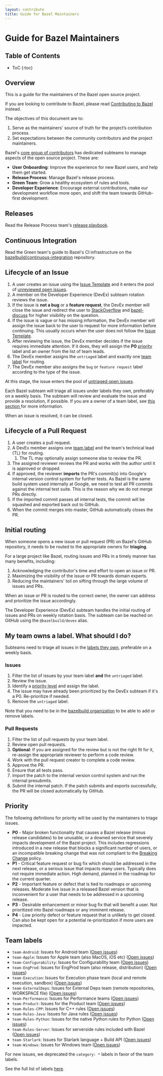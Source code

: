 ```yaml
---
layout: contribute
title: Guide for Bazel Maintainers
---
```


# Guide for Bazel Maintainers

## Table of Contents
* ToC {:toc}

## Overview

This is a guide for the maintainers of the Bazel open source project.

If you are looking to contribute to Bazel, please read [Contributing to
Bazel](/contributing.html) instead.

The objectives of this document are to:

1. Serve as the maintainers' source of truth for the project’s contribution
   process.
1. Set expectations between the community contributors and the project
   maintainers.

Bazel's [core group of contributors](/governance.html) has dedicated subteams to
manage aspects of the open source project. These are:

* **User Onboarding**: Improve the experience for new Bazel users, and help them
  get started.
* **Release Process**: Manage Bazel's release process.
* **Green Team**: Grow a healthy ecosystem of rules and tools.
* **Developer Experience**: Encourage external contributions, make our
  development workflow more open, and shift the team towards GitHub-first
  development.

## Releases

Read the Release Process team's [release
playbook](https://github.com/bazelbuild/continuous-integration/pull/377).

## Continuous Integration

Read the Green team's guide to Bazel's CI infrastructure on the
[bazelbuild/continuous-integration](https://github.com/bazelbuild/continuous-integration/blob/master/buildkite/README.md)
repository.

## Lifecycle of an Issue

1. A user creates an issue using the [Issue
   Template](https://github.com/bazelbuild/bazel/blob/master/ISSUE_TEMPLATE.md)
   and it enters the pool of [unreviewed open
   issues](https://github.com/bazelbuild/bazel/issues?utf8=%E2%9C%93&q=is%3Aissue+is%3Aopen+-label%3Auntriaged+-label%3Ap2+-label%3Ap1+-label%3Ap3+-label%3Ap4+-label%3Ateam-Starlark+-label%3Ateam-Rules-CPP+-label%3Ateam-Rules-Java+-label%3Ateam-Engprod++-label%3Ateam-Execution+-label%3Ateam-Product+-label%3Ateam-Android+-label%3Ateam-Apple+-label%3Ateam-ExternalDeps+-label%3Ateam-Configurability++-label%3Ateam-Performance+-label%3Ateam-EngProd++-label%3Ateam-Rules-Server+-label%3Ateam-Windows).
1. A member on the Developer Experience (DevEx) subteam rotation reviews the
   issue.
  1. If the issue is **not a bug** or a **feature request**, the DevEx member
     will close the issue and redirect the user to
     [StackOverflow](https://stackoverflow.com/questions/tagged/bazel) and
     [bazel-discuss](https://groups.google.com/forum/#!forum/bazel-discuss) for
     higher visibility on the question.
  1. If the issue is vague or has missing information, the DevEx member will
     assign the issue back to the user to request for more information before
     continuing. This usually occurs when the user does not follow the [Issue
     Template](https://github.com/bazelbuild/bazel/blob/master/ISSUE_TEMPLATE.md).
1. After reviewing the issue, the DevEx member decides if the issue requires
   immediate attention. If it does, they will assign the **P0**
   [priority](#priority) label and an owner from the list of team leads.
1. The DevEx member assigns the `untriaged` label and exactly one [team
   label](#team-labels) for routing.
1. The DevEx member also assigns the `bug` or `feature request` label according
   to the type of the issue.

At this stage, the issue enters the pool of [untriaged open
issues](https://github.com/bazelbuild/bazel/issues?q=is%3Aissue+is%3Aopen+label%3Auntriaged).

Each Bazel subteam will triage all issues under labels they own, preferably on a
weekly basis. The subteam will review and evaluate the issue and provide a
resolution, if possible. If you are a owner of a team label, see [this section
](maintainers-guide.html#my-team-owns-a-label-what-should-i-do) for more
information.

When an issue is resolved, it can be closed.

## Lifecycle of a Pull Request

1. A user creates a pull request.
1. A DevEx member assigns one [team label](#team-labels) and the team's
   technical lead (TL) for routing.
   1. The TL may optionally assign someone else to review the PR.
1. The assigned reviewer reviews the PR and works with the author until it is
   approved or dropped.
1. If approved, the reviewer **imports** the PR's commit(s) into Google's
   internal version control system for further tests. As Bazel is the same build
   system used internally at Google, we need to test all PR commits against the
   internal test suite. This is the reason why we do not merge PRs directly.
1. If the imported commit passes all internal tests, the commit will be squashed
   and exported back out to GitHub.
1. When the commit merges into master, GitHub automatically closes the PR.

## Initial routing

When someone opens a new issue or pull request (PR) on Bazel's GitHub
repository, it needs to be routed to the appropriate owners for **triaging**.

For a large project like Bazel, routing issues and PRs in a timely manner has
many benefits, including:

1. Acknowledging the contributor's time and effort to open an issue or PR.
1. Maximizing the visibility of the issue or PR towards domain experts.
1. Reducing the maintainers' toil on sifting through the large volume of issues
   and PRs.

When an issue or PR is routed to the correct owner, the owner can address and
prioritize the issue accordingly.

The Developer Experience (DevEx) subteam handles the initial routing of issues
and PRs on weekly rotation basis. The subteam can be reached on GitHub using the
`@bazelbuild/devex` alias.

## My team owns a label. What should I do?

Subteams need to triage all issues in the [labels they own](#team-labels),
preferable on a weekly basis.

### Issues

1. Filter the list of issues by your team label **and** the `untriaged` label.
1. Review the issue.
1. Identify a [priority level](#priority) and assign the label.
  1. The issue may have already been prioritized by the DevEx subteam if it's a
     P0. Re-prioritize if needed.
1. Remove the `untriaged` label.

Note that you need to be in the [bazelbuild
organization](https://github.com/bazelbuild) to be able to add or remove labels.

### Pull Requests

1. Filter the list of pull requests by your team label.
1. Review open pull requests.
  1. **Optional**: If you are assigned for the review but is not the right fit
  for it, re-assign the appropriate reviewer to perform a code review.
1. Work with the pull request creator to complete a code review.
1. Approve the PR.
1. Ensure that all tests pass.
1. Import the patch to the internal version control system and run the internal
   presubmits.
1. Submit the internal patch. If the patch submits and exports successfully, the
   PR will be closed automatically by GitHub.

## Priority

The following definitions for priority will be used by the maintainers to triage
issues.

* **P0** - Major broken functionality that causes a Bazel release (minus release
  candidates) to be unusable, or a downed service that severely impacts
  development of the Bazel project. This includes regressions introduced in a
  new release that blocks a significant number of users, or an incompatible
  breaking change that was not compliant to the [Breaking
  Change](https://docs.google.com/document/d/1q5GGRxKrF_mnwtaPKI487P8OdDRh2nN7jX6U-FXnHL0/edit?pli=1#heading=h.ceof6vpkb3ik)
  policy.
* **P1** - Critical feature request or bug fix which should be addressed in the
  next release, or a serious issue that impacts many users. Typically does not
  require immediate action. High demand, planned in the roadmap for the current
  quarter.
* **P2** - Important feature or defect that is tied to roadmaps or upcoming
  releases. Moderate live issue in a released Bazel version that is inconvenient
  for a user that needs to be addressed in a upcoming release.
* **P3** - Desirable enhancement or minor bug fix that will benefit a user. Not
  prioritized into Bazel roadmaps or any imminent release.
* **P4** - Low priority defect or feature request that is unlikely to get
  closed. Can also be kept open for a potential re-prioritization if more users
  are impacted.

## Team labels

* `team-Android`: Issues for Android team ([Open
  issues](https://github.com/bazelbuild/bazel/labels/team-Android))
* `team-Apple`: Issues for Apple team (also MacOS, iOS etc) ([Open
  issues](https://github.com/bazelbuild/bazel/labels/team-Apple))
* `team-Configurability`: Issues for Configurability team ([Open
  issues](https://github.com/bazelbuild/bazel/labels/team-Configurability))
* `team-EngProd`: Issues for EngProd team (also release, distribution) ([Open
  issues](https://github.com/bazelbuild/bazel/labels/team-EngProd))
* `team-Execution`: Issues for Execution phase team (local and remote execution,
  sandbox) ([Open
  issues](https://github.com/bazelbuild/bazel/labels/team-Execution))
* `team-ExternalDeps`: Issues for External Deps team (remote repositories,
  WORKSPACE file) ([Open
  issues](https://github.com/bazelbuild/bazel/labels/team-ExternalDeps))
* `team-Performance`: Issues for Performance teams ([Open
  issues](https://github.com/bazelbuild/bazel/labels/team-Performance))
* `team-Product`: Issues for the Product team ([Open
  issues](https://github.com/bazelbuild/bazel/labels/team-Product))
* `team-Rules-CPP`: Issues for C++ rules ([Open
  issues](https://github.com/bazelbuild/bazel/labels/team-Rules-CPP))
* `team-Rules-Java`: Issues for Java rules ([Open
  issues](https://github.com/bazelbuild/bazel/labels/team-Rules-Java))
* `team-Rules-Python`: Issues for the native Python rules for Python ([Open
  issues](https://github.com/bazelbuild/bazel/labels/team-Python))
* `team-Rules-Server`: Issues for serverside rules included with Bazel ([Open
  issues](https://github.com/bazelbuild/bazel/labels/team-Server))
* `team-Starlark`: Issues for Starlark language + Build API ([Open
  issues](https://github.com/bazelbuild/bazel/labels/team-Starlark))
* `team-Windows`: Issues for Windows team ([Open
  issues](https://github.com/bazelbuild/bazel/labels/team-Windows))

For new issues, we deprecated the `category: *` labels in favor of the team labels.

See the full list of labels [here](https://github.com/bazelbuild/bazel/labels).
